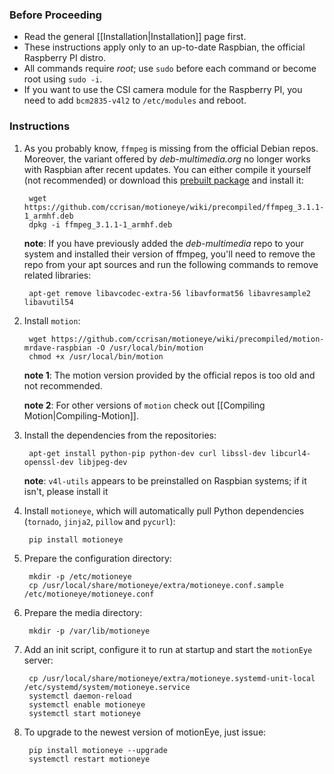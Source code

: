 ### Before Proceeding
* Read the general [[Installation|Installation]] page first.
* These instructions apply only to an up-to-date Raspbian, the official Raspberry PI distro.
* All commands require *root*; use `sudo` before each command or become root using `sudo -i`.
* If you want to use the CSI camera module for the Raspberry PI, you need to add `bcm2835-v4l2` to `/etc/modules` and reboot.

### Instructions

1. As you probably know, `ffmpeg` is missing from the official Debian repos. Moreover, the variant offered  by *deb-multimedia.org* no longer works with Raspbian after recent updates. You can either compile it yourself (not recommended) or download this [prebuilt package](precompiled/ffmpeg_3.1.1-1_armhf.deb) and install it:

        wget https://github.com/ccrisan/motioneye/wiki/precompiled/ffmpeg_3.1.1-1_armhf.deb
        dpkg -i ffmpeg_3.1.1-1_armhf.deb

    **note**: If you have previously added the *deb-multimedia* repo to your system and installed their version of ffmpeg, you'll need to remove the repo from your apt sources and run the following commands to remove related libraries:

        apt-get remove libavcodec-extra-56 libavformat56 libavresample2 libavutil54

2. Install `motion`:

        wget https://github.com/ccrisan/motioneye/wiki/precompiled/motion-mrdave-raspbian -O /usr/local/bin/motion
        chmod +x /usr/local/bin/motion

    **note 1**: The motion version provided by the official repos is too old and not recommended.

    **note 2**: For other versions of `motion` check out [[Compiling Motion|Compiling-Motion]].

3. Install the dependencies from the repositories:

        apt-get install python-pip python-dev curl libssl-dev libcurl4-openssl-dev libjpeg-dev

    **note**: `v4l-utils` appears to be preinstalled on Raspbian systems; if it isn't, please install it

4. Install `motioneye`, which will automatically pull Python dependencies (`tornado`, `jinja2`, `pillow` and `pycurl`):

        pip install motioneye

5. Prepare the configuration directory:

        mkdir -p /etc/motioneye
        cp /usr/local/share/motioneye/extra/motioneye.conf.sample /etc/motioneye/motioneye.conf

6. Prepare the media directory:

        mkdir -p /var/lib/motioneye

7. Add an init script, configure it to run at startup and start the `motionEye` server:

        cp /usr/local/share/motioneye/extra/motioneye.systemd-unit-local /etc/systemd/system/motioneye.service
        systemctl daemon-reload
        systemctl enable motioneye
        systemctl start motioneye

8. To upgrade to the newest version of motionEye, just issue:

        pip install motioneye --upgrade
        systemctl restart motioneye
